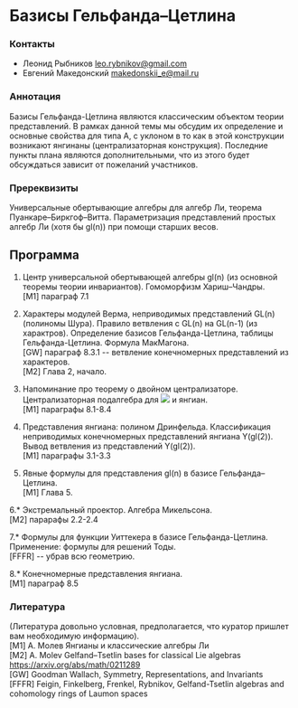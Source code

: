 # Базисы Гельфанда–Цетлина

### Контакты 
* Леонид Рыбников  <leo.rybnikov@gmail.com>
* Евгений Македонский <makedonskii_e@mail.ru>

### Аннотация 
Базисы Гельфанда-Цетлина являются классическим объектом теории представлений. В рамках данной темы мы обсудим их определение и основные свойства для типа A, c уклоном в то как в этой конструкции возникают янгинаны (централизаторная конструкция). Последние пункты плана являются дополнительными, что из этого будет обсуждаться зависит от пожеланий участников.

### Пререквизиты 
Универсальные обертывающие алгебры для алгебр Ли, теорема Пуанкаре–Биркгоф–Витта. Параметризация представлений простых алгебр Ли (хотя бы gl(n)) при помощи старших весов. 

## Программа

1. Центр универсальной обертывающей алгебры gl(n) (из основной теоремы теории инвариантов). Гомоморфизм Хариш–Чандры.  
[M1] параграф 7.1

2. Характеры модулей Верма, неприводимых представлений GL(n) (полиномы Шура). Правило ветвления с  GL(n) на GL(n-1) (из характров). Определение базисов Гельфанда-Цетлина, таблицы Гельфанда-Цетлина. Формула МакМагона.  
[GW] параграф 8.3.1 -- ветвление конечномерных представлений из характеров.  
[M2] Глава 2, начало.

3. Напоминание про теорему о двойном централизаторе. Централизаторная подалгебра для <img src="https://render.githubusercontent.com/render/math?math=GL_n\supset GL_{n-m}"> и янгиан.  
[M1] параграфы 8.1-8.4

4. Представления янгиана: полином Дринфельда. Классификация неприводимых конечномерных представлений янгиана Y(gl(2)). Вывод ветвления из представлений Y(gl(2)).   
[M1] параграфы 3.1-3.3

5. Явные формулы для представления gl(n) в базисе Гельфанда–Цетлина.  
[M1] Глава 5.

6.* Экстремальный проектор. Алгебра Микельсона.  
[M2] парарафы 2.2-2.4

7.* Формулы для функции Уиттекера в базисе Гельфанда-Цетлина. Применение: формулы для решений Тоды.  
[FFFR] -- убрав всю геометрию.

8.* Конечномерные представления янгиана.  
[M1] параграф 8.5

### Литература
(Литература довольно условная, предполагается, что куратор пришлет вам необходимую информацию).  
[M1] А. Молев Янгианы и классические алгебры Ли  
[M2] A. Molev Gelfand–Tsetlin bases for classical Lie algebras <https://arxiv.org/abs/math/0211289>  
[GW] Goodman Wallach, Symmetry, Representations, and Invariants  
[FFFR] Feigin, Finkelberg, Frenkel, Rybnikov, Gelfand-Tsetlin algebras and cohomology rings of Laumon spaces
